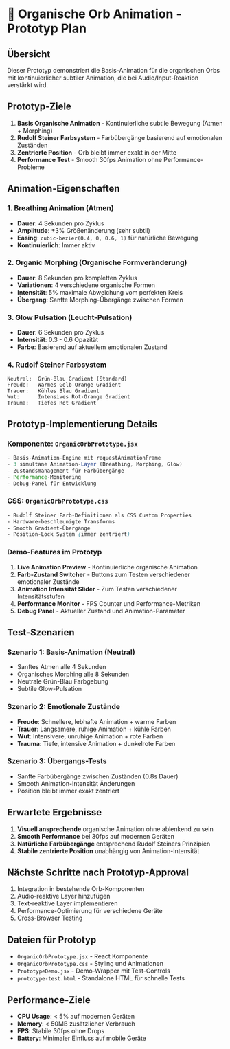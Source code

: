 # 🔬 Organische Orb Animation - Prototyp Plan

## Übersicht
Dieser Prototyp demonstriert die Basis-Animation für die organischen Orbs mit kontinuierlicher subtiler Animation, die bei Audio/Input-Reaktion verstärkt wird.

## Prototyp-Ziele
1. **Basis Organische Animation** - Kontinuierliche subtile Bewegung (Atmen + Morphing)
2. **Rudolf Steiner Farbsystem** - Farbübergänge basierend auf emotionalen Zuständen
3. **Zentrierte Position** - Orb bleibt immer exakt in der Mitte
4. **Performance Test** - Smooth 30fps Animation ohne Performance-Probleme

## Animation-Eigenschaften

### 1. Breathing Animation (Atmen)
- **Dauer**: 4 Sekunden pro Zyklus
- **Amplitude**: ±3% Größenänderung (sehr subtil)
- **Easing**: `cubic-bezier(0.4, 0, 0.6, 1)` für natürliche Bewegung
- **Kontinuierlich**: Immer aktiv

### 2. Organic Morphing (Organische Formveränderung)
- **Dauer**: 8 Sekunden pro kompletten Zyklus
- **Variationen**: 4 verschiedene organische Formen
- **Intensität**: 5% maximale Abweichung vom perfekten Kreis
- **Übergang**: Sanfte Morphing-Übergänge zwischen Formen

### 3. Glow Pulsation (Leucht-Pulsation)
- **Dauer**: 6 Sekunden pro Zyklus
- **Intensität**: 0.3 - 0.6 Opazität
- **Farbe**: Basierend auf aktuellem emotionalen Zustand

### 4. Rudolf Steiner Farbsystem
```
Neutral:  Grün-Blau Gradient (Standard)
Freude:   Warmes Gelb-Orange Gradient
Trauer:   Kühles Blau Gradient  
Wut:      Intensives Rot-Orange Gradient
Trauma:   Tiefes Rot Gradient
```

## Prototyp-Implementierung Details

### Komponente: `OrganicOrbPrototype.jsx`
```javascript
- Basis-Animation-Engine mit requestAnimationFrame
- 3 simultane Animation-Layer (Breathing, Morphing, Glow)
- Zustandsmanagement für Farbübergänge
- Performance-Monitoring
- Debug-Panel für Entwicklung
```

### CSS: `OrganicOrbPrototype.css`
```css
- Rudolf Steiner Farb-Definitionen als CSS Custom Properties
- Hardware-beschleunigte Transforms
- Smooth Gradient-Übergänge
- Position-Lock System (immer zentriert)
```

### Demo-Features im Prototyp
1. **Live Animation Preview** - Kontinuierliche organische Animation
2. **Farb-Zustand Switcher** - Buttons zum Testen verschiedener emotionaler Zustände
3. **Animation Intensität Slider** - Zum Testen verschiedener Intensitätsstufen
4. **Performance Monitor** - FPS Counter und Performance-Metriken
5. **Debug Panel** - Aktueller Zustand und Animation-Parameter

## Test-Szenarien

### Szenario 1: Basis-Animation (Neutral)
- Sanftes Atmen alle 4 Sekunden
- Organisches Morphing alle 8 Sekunden
- Neutrale Grün-Blau Farbgebung
- Subtile Glow-Pulsation

### Szenario 2: Emotionale Zustände
- **Freude**: Schnellere, lebhafte Animation + warme Farben
- **Trauer**: Langsamere, ruhige Animation + kühle Farben
- **Wut**: Intensivere, unruhige Animation + rote Farben
- **Trauma**: Tiefe, intensive Animation + dunkelrote Farben

### Szenario 3: Übergangs-Tests
- Sanfte Farbübergänge zwischen Zuständen (0.8s Dauer)
- Smooth Animation-Intensität Änderungen
- Position bleibt immer exakt zentriert

## Erwartete Ergebnisse
1. **Visuell ansprechende** organische Animation ohne ablenkend zu sein
2. **Smooth Performance** bei 30fps auf modernen Geräten
3. **Natürliche Farbübergänge** entsprechend Rudolf Steiners Prinzipien
4. **Stabile zentrierte Position** unabhängig von Animation-Intensität

## Nächste Schritte nach Prototyp-Approval
1. Integration in bestehende Orb-Komponenten
2. Audio-reaktive Layer hinzufügen
3. Text-reaktive Layer implementieren
4. Performance-Optimierung für verschiedene Geräte
5. Cross-Browser Testing

## Dateien für Prototyp
- `OrganicOrbPrototype.jsx` - React Komponente
- `OrganicOrbPrototype.css` - Styling und Animationen
- `PrototypeDemo.jsx` - Demo-Wrapper mit Test-Controls
- `prototype-test.html` - Standalone HTML für schnelle Tests

## Performance-Ziele
- **CPU Usage**: < 5% auf modernen Geräten
- **Memory**: < 50MB zusätzlicher Verbrauch
- **FPS**: Stabile 30fps ohne Drops
- **Battery**: Minimaler Einfluss auf mobile Geräte